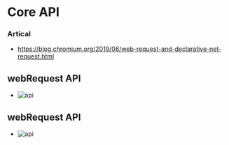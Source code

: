 # Core API

### Artical

- https://blog.chromium.org/2019/06/web-request-and-declarative-net-request.html

## webRequest API

- ![api](../../assets/img/webRequestApiWork.png)

## webRequest API

- ![api](../../assets/img/v3-net-request.png)
